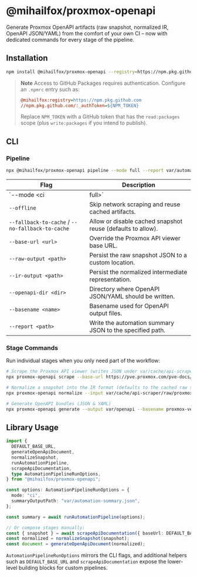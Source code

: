 # @mihailfox/proxmox-openapi

Generate Proxmox OpenAPI artifacts (raw snapshot, normalized IR, OpenAPI JSON/YAML) from the comfort of your own CI –
now with dedicated commands for every stage of the pipeline.

## Installation

```bash
npm install @mihailfox/proxmox-openapi --registry=https://npm.pkg.github.com
```

> **Note**
> Access to GitHub Packages requires authentication. Configure an `.npmrc` entry such as:
>
> ```ini
> @mihailfox:registry=https://npm.pkg.github.com
> //npm.pkg.github.com/:_authToken=${NPM_TOKEN}
> ```
>
> Replace `NPM_TOKEN` with a GitHub token that has the `read:packages` scope (plus `write:packages` if you intend to publish).

## CLI

### Pipeline

```bash
npx @mihailfox/proxmox-openapi pipeline --mode full --report var/automation-summary.json
```

| Flag | Description |
| ---- | ----------- |
| `--mode <ci|full>` | Select the automation mode (defaults to `ci`). |
| `--offline` | Skip network scraping and reuse cached artifacts. |
| `--fallback-to-cache` / `--no-fallback-to-cache` | Allow or disable cached snapshot reuse (defaults to allow). |
| `--base-url <url>` | Override the Proxmox API viewer base URL. |
| `--raw-output <path>` | Persist the raw snapshot JSON to a custom location. |
| `--ir-output <path>` | Persist the normalized intermediate representation. |
| `--openapi-dir <dir>` | Directory where OpenAPI JSON/YAML should be written. |
| `--basename <name>` | Basename used for OpenAPI output files. |
| `--report <path>` | Write the automation summary JSON to the specified path. |

### Stage Commands

Run individual stages when you only need part of the workflow:

```bash
# Scrape the Proxmox API viewer (writes JSON under var/cache/api-scraper/raw/)
npx proxmox-openapi scrape --base-url https://pve.proxmox.com/pve-docs/api-viewer/

# Normalize a snapshot into the IR format (defaults to the cached raw snapshot under var/cache if available)
npx proxmox-openapi normalize --input var/cache/api-scraper/raw/proxmox-openapi-schema.json

# Generate OpenAPI bundles (JSON & YAML)
npx proxmox-openapi generate --output var/openapi --basename proxmox-ve
```

## Library Usage

```ts
import {
  DEFAULT_BASE_URL,
  generateOpenApiDocument,
  normalizeSnapshot,
  runAutomationPipeline,
  scrapeApiDocumentation,
  type AutomationPipelineRunOptions,
} from "@mihailfox/proxmox-openapi";

const options: AutomationPipelineRunOptions = {
  mode: "ci",
  summaryOutputPath: "var/automation-summary.json",
};

const summary = await runAutomationPipeline(options);

// Or compose stages manually:
const { snapshot } = await scrapeApiDocumentation({ baseUrl: DEFAULT_BASE_URL, persist: false });
const normalized = normalizeSnapshot(snapshot);
const document = generateOpenApiDocument(normalized);
```

`AutomationPipelineRunOptions` mirrors the CLI flags, and additional helpers such as `DEFAULT_BASE_URL` and
`scrapeApiDocumentation` expose the lower-level building blocks for custom pipelines.

